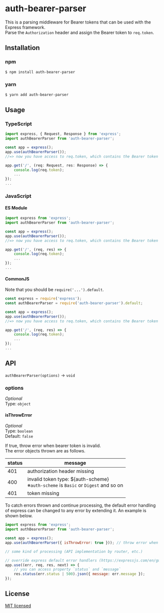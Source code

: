 # auth-bearer-parser

This is a parsing middleware for Bearer tokens that can be used with the Express framework.  
Parse the `Authorization` header and assign the Bearer token to `req.token`.

## Installation

### npm

```sh
$ npm install auth-bearer-parser
```

### yarn

```sh
$ yarn add auth-bearer-parser
```

## Usage

### TypeScript

```ts
import express, { Request, Response } from 'express';
import authBearerParser from 'auth-bearer-parser';

const app = express();
app.use(authBearerParser());
//=> now you have access to req.token, which contains the Bearer token

app.get('/', (req: Request, res: Response) => {
	console.log(req.token);
	...
});
...
```

### JavaScript

#### ES Module

```js
import express from 'express';
import authBearerParser from 'auth-bearer-parser';

const app = express();
app.use(authBearerParser());
//=> now you have access to req.token, which contains the Bearer token

app.get('/', (req, res) => {
	console.log(req.token);
	...
});
...
```

#### CommonJS

Note that you should be `require('...').default`.

```js
const express = require('express');
const authBearerParser = require('auth-bearer-parser').default;

const app = express();
app.use(authBearerParser());
//=> now you have access to req.token, which contains the Bearer token

app.get('/', (req, res) => {
	console.log(req.token);
	...
});
...
```

## API

`authBearerParser(options)` -> `void`

### options

_Optional_  
Type: `object`

#### isThrowError

_Optional_  
Type: `boolean`  
Default: `false`

If true, throw error when bearer token is invalid.  
The error objects thrown are as follows.

| status | message                                                                               |
| ------ | ------------------------------------------------------------------------------------- |
| 401    | authorization header missing                                                          |
| 400    | invalid token type: ${auth-scheme}<br>※`auth-scheme` is `Basic` or `Digest` and so on |
| 401    | token missing                                                                         |

To catch errors thrown and continue processing, the default error handling of express can be changed to any error by extending it. An example is shown below.

```js
import express from 'express';
import authBearerParser from 'auth-bearer-parser';

const app = express();
app.use(authBearerParser({ isThrowError: true })); // throw error when bearer token is invalid

// some kind of processing (API implementation by router, etc.)

// override express default error handlers (https://expressjs.com/en/guide/error-handling.html#writing-error-handlers)
app.use((err, req, res, next) => {
	// you can access property `status` and `message`
	res.status(err.status | 500).json({ message: err.message });
});
```

## License

[MIT licensed](./LICENSE)
